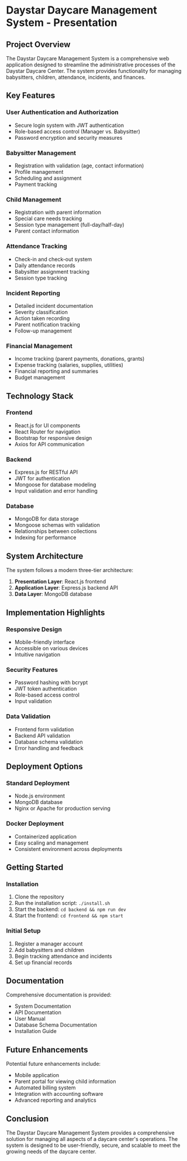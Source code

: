 # Daystar Daycare Management System - Presentation

## Project Overview

The Daystar Daycare Management System is a comprehensive web application designed to streamline the administrative processes of the Daystar Daycare Center. The system provides functionality for managing babysitters, children, attendance, incidents, and finances.

## Key Features

### User Authentication and Authorization
- Secure login system with JWT authentication
- Role-based access control (Manager vs. Babysitter)
- Password encryption and security measures

### Babysitter Management
- Registration with validation (age, contact information)
- Profile management
- Scheduling and assignment
- Payment tracking

### Child Management
- Registration with parent information
- Special care needs tracking
- Session type management (full-day/half-day)
- Parent contact information

### Attendance Tracking
- Check-in and check-out system
- Daily attendance records
- Babysitter assignment tracking
- Session type tracking

### Incident Reporting
- Detailed incident documentation
- Severity classification
- Action taken recording
- Parent notification tracking
- Follow-up management

### Financial Management
- Income tracking (parent payments, donations, grants)
- Expense tracking (salaries, supplies, utilities)
- Financial reporting and summaries
- Budget management

## Technology Stack

### Frontend
- React.js for UI components
- React Router for navigation
- Bootstrap for responsive design
- Axios for API communication

### Backend
- Express.js for RESTful API
- JWT for authentication
- Mongoose for database modeling
- Input validation and error handling

### Database
- MongoDB for data storage
- Mongoose schemas with validation
- Relationships between collections
- Indexing for performance

## System Architecture

The system follows a modern three-tier architecture:
1. **Presentation Layer**: React.js frontend
2. **Application Layer**: Express.js backend API
3. **Data Layer**: MongoDB database

## Implementation Highlights

### Responsive Design
- Mobile-friendly interface
- Accessible on various devices
- Intuitive navigation

### Security Features
- Password hashing with bcrypt
- JWT token authentication
- Role-based access control
- Input validation

### Data Validation
- Frontend form validation
- Backend API validation
- Database schema validation
- Error handling and feedback

## Deployment Options

### Standard Deployment
- Node.js environment
- MongoDB database
- Nginx or Apache for production serving

### Docker Deployment
- Containerized application
- Easy scaling and management
- Consistent environment across deployments

## Getting Started

### Installation
1. Clone the repository
2. Run the installation script: `./install.sh`
3. Start the backend: `cd backend && npm run dev`
4. Start the frontend: `cd frontend && npm start`

### Initial Setup
1. Register a manager account
2. Add babysitters and children
3. Begin tracking attendance and incidents
4. Set up financial records

## Documentation

Comprehensive documentation is provided:
- System Documentation
- API Documentation
- User Manual
- Database Schema Documentation
- Installation Guide

## Future Enhancements

Potential future enhancements include:
- Mobile application
- Parent portal for viewing child information
- Automated billing system
- Integration with accounting software
- Advanced reporting and analytics

## Conclusion

The Daystar Daycare Management System provides a comprehensive solution for managing all aspects of a daycare center's operations. The system is designed to be user-friendly, secure, and scalable to meet the growing needs of the daycare center.

